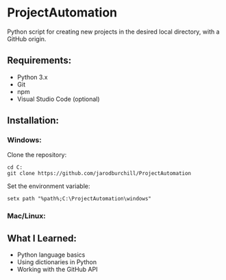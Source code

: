 # ProjectAutomation
Python script for creating new projects in the desired local directory, with a GitHub origin.
## Requirements:
- Python 3.x
- Git
- npm
- Visual Studio Code (optional)
## Installation:
### Windows:
Clone the repository:
```
cd C:
git clone https://github.com/jarodburchill/ProjectAutomation
```
Set the environment variable:
```
setx path "%path%;C:\ProjectAutomation\windows"
```
### Mac/Linux:

## What I Learned:
- Python language basics
- Using dictionaries in Python
- Working with the GitHub API
